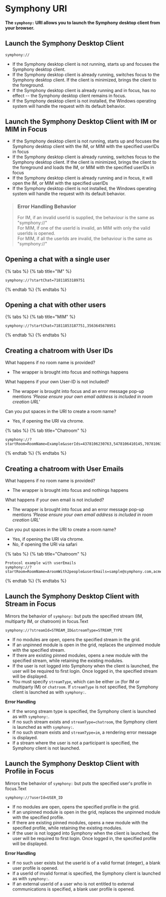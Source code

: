 # Symphony URI

#### The `symphony:` URI allows you to launch the Symphony desktop client from your browser.

## Launch the Symphony Desktop Client

```text
symphony://
```

* If the Symphony desktop client is not running, starts up and focuses the Symphony desktop client.
* If the Symphony desktop client is already running, switches focus to the Symphony desktop client. If the client is minimized, brings the client to the foreground.
* If the Symphony desktop client is already running and in focus, has no effect -- the Symphony desktop client remains in focus.
* If the Symphony desktop client is not installed, the Windows operating system will handle the request with its default behavior.

## Launch the Symphony Desktop Client with IM or MIM in Focus

* If the Symphony desktop client is not running, starts up and focuses the Symphony desktop client with the IM, or MIM with the specified userIDs in focus
* If the Symphony desktop client is already running, switches focus to the Symphony desktop client. If the client is minimized, brings the client to the foreground and loads the IM, or MIM with the specified userIDs in focus
* If the Symphony desktop client is already running and in focus, it will open the IM, or MIM with the specified userIDs
* If the Symphony desktop client is not installed, the Windows operating system will handle the request with its default behavior.

> ### Error Handling Behavior
>
> For IM, if an invalid userId is supplied, the behaviour is the same as "symphony://"  
> For MIM, if one of the userId is invalid, an MIM with only the valid userIds is opened.  
> For MIM, if all the userIds are invalid, the behaviour is the same as "symphony://"

## Opening a chat with a single user

{% tabs %}
{% tab title="IM" %}
```text
symphony://?startChat=71811853189751
```
{% endtab %}
{% endtabs %}

## Opening a chat with other users

{% tabs %}
{% tab title="MIM" %}
```text
symphony://?startChat=71811853187751,3563645678951
```
{% endtab %}
{% endtabs %}

## Creating a chatroom with User IDs

What happens if no room name is provided?

* The wrapper is brought into focus and nothings happens

What happens if your own User-ID is not included?

* The wrapper is brought into focus and an error message pop-up mentions _'Please ensure your own email address is included in room creation URL'_

Can you put spaces in the URI to create a room name?

* Yes, if opening the URI via chrome.

{% tabs %}
{% tab title="Chatroom" %}
```text
symphony://?startRoom=RoomName=Example&userIds=4378106230763,5478106410145,7078106304564
```
{% endtab %}
{% endtabs %}

## Creating a chatroom with User Emails

What happens if no room name is provided?

* The wrapper is brought into focus and nothings happens

What happens if your own email is not included?

* The wrapper is brought into focus and an error message pop-up mentions _'Please ensure your own email address is included in room creation URL'_

Can you put spaces in the URI to create a room name?

* Yes, if opening the URI via chrome.
* No, if opening the URI via safari

{% tabs %}
{% tab title="Chatroom" %}
```text
Protocol example with userEmails
symphony://?startRoom=RoomName=AroomWith2people&userEmails=sample@symphony.com,acme@bank.com
```
{% endtab %}
{% endtabs %}

## Launch the Symphony Desktop Client with Stream in Focus

Mirrors the behavior of `symphony:` but puts the specified stream \(IM, multiparty IM, or chatroom\) in focus.Text

```text
symphony://?streamId=STREAM_ID&streamType=STREAM_TYPE
```

* If no modules are open, opens the specified stream in the grid.
* If an unpinned module is open in the grid, replaces the unpinned module with the specified stream.
* If there are existing pinned modules, opens a new module with the specified stream, while retaining the existing modules.
* If the user is not logged into Symphony when the client is launched, the user will be required to first login. Once logged in, the specified stream will be displayed.
* You must specify `streamType`, which can be either `im` \(for IM or multiparty IM\) or `chatroom`. If `streamType` is not specified, the Symphony client is launched as with `symphony:`.

**Error Handling**

* If the wrong stream type is specified, the Symphony client is launched as with `symphony:`.
* If no such stream exists and `streamType=chatroom`, the Symphony client is launched as with `symphony:`.
* If no such stream exists and `streamType=im`, a rendering error message is displayed.
* If a stream where the user is not a participant is specified, the Symphony client is not launched.

## Launch the Symphony Desktop Client with Profile in Focus

Mirrors the behavior of `symphony:` but puts the specified user's profile in focus.Text

```text
symphony://?userId=USER_ID
```

* If no modules are open, opens the specified profile in the grid.
* If an unpinned module is open in the grid, replaces the unpinned module with the specified profile.
* If there are existing pinned modules, opens a new module with the specified profile, while retaining the existing modules.
* If the user is not logged into Symphony when the client is launched, the user will be required to first login. Once logged in, the specified profile will be displayed.

**Error Handling**

* If no such user exists but the userId is of a valid format \(integer\), a blank user profile is opened.
* If a userId of invalid format is specified, the Symphony client is launched as with `symphony:`.
* If an external userId of a user who is not entitled to external communications is specified, a blank user profile is opened.

